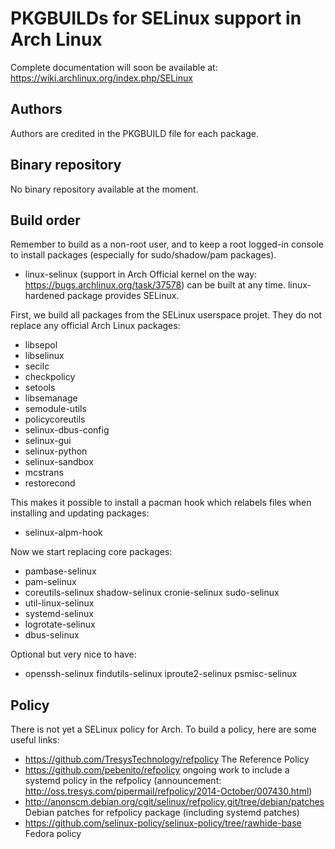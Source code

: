 PKGBUILDs for SELinux support in Arch Linux
===========================================

Complete documentation will soon be available at:
https://wiki.archlinux.org/index.php/SELinux

Authors
-------

Authors are credited in the PKGBUILD file for each package.

Binary repository
-----------------

No binary repository available at the moment.

Build order
-----------

Remember to build as a non-root user, and to keep a root logged-in console to
install packages (especially for sudo/shadow/pam packages).

* linux-selinux (support in Arch Official kernel on the way:
  https://bugs.archlinux.org/task/37578) can be built at any time.
  linux-hardened package provides SELinux.

First, we build all packages from the SELinux userspace projet. They do not
replace any official Arch Linux packages:

* libsepol
* libselinux
* secilc
* checkpolicy
* setools
* libsemanage
* semodule-utils
* policycoreutils
* selinux-dbus-config
* selinux-gui
* selinux-python
* selinux-sandbox
* mcstrans
* restorecond

This makes it possible to install a pacman hook which relabels files when installing and updating packages:
* selinux-alpm-hook

Now we start replacing core packages:

* pambase-selinux
* pam-selinux
* coreutils-selinux shadow-selinux cronie-selinux sudo-selinux
* util-linux-selinux
* systemd-selinux
* logrotate-selinux
* dbus-selinux

Optional but very nice to have:
* openssh-selinux findutils-selinux iproute2-selinux psmisc-selinux

Policy
------

There is not yet a SELinux policy for Arch.  To build a policy, here are some useful links:

* https://github.com/TresysTechnology/refpolicy The Reference Policy
* https://github.com/pebenito/refpolicy ongoing work to include a systemd policy in the refpolicy (announcement: http://oss.tresys.com/pipermail/refpolicy/2014-October/007430.html)
* http://anonscm.debian.org/cgit/selinux/refpolicy.git/tree/debian/patches Debian patches for refpolicy package (including systemd patches)
* https://github.com/selinux-policy/selinux-policy/tree/rawhide-base Fedora policy
